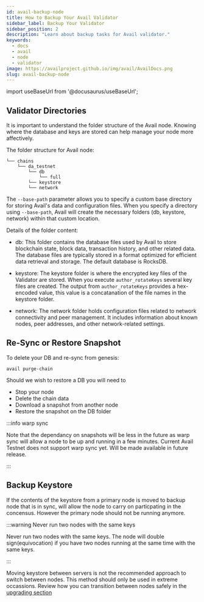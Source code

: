 ```yaml
---
id: avail-backup-node
title: How to Backup Your Avail Validator
sidebar_label: Backup Your Validator
sidebar_position: 2
description: "Learn about backup tasks for Avail validator."
keywords:
  - docs
  - avail
  - node
  - validator
image: https://availproject.github.io/img/avail/AvailDocs.png
slug: avail-backup-node
---
```

import useBaseUrl from '@docusaurus/useBaseUrl';

## Validator Directories

It is important to understand the folder structure of the Avail node. Knowing where the database and keys are stored can help manage your node more affectively.

The folder structure for Avail node:
```
└── chains
    └── da_testnet
        └── db
            └── full
        └── keystore
        └── network
```
The `--base-path` parameter allows you to specify a custom base directory for storing Avail's data and configuration files. When you specify a directory using `--base-path`,
 Avail will create the necessary folders (db, keystore, network) within that custom location. 

Details of the folder content:
* db: This folder contains the database files used by Avail to store blockchain state, block data, transaction history, and other related data. The database files are typically
stored in a format optimized for efficient data retrieval and storage. The default database is RocksDB.

* keystore: The keystore folder is where the encrypted key files of the Validator are stored. When you execute `author_rotateKeys` several key files are created. The output from
`author_rotateKeys` provides a hex-encoded value, this value is a concatanation of the file names in the keystore folder.

* network: The network folder holds configuration files related to network connectivity and peer management. It includes information about known nodes, peer addresses, and other network-related settings. 


## Re-Sync or Restore Snapshot

To delete your DB and re-sync from genesis:
```
avail purge-chain
```

Should we wish to restore a DB you will need to
* Stop your node
* Delete the chain data
* Download a snapshot from another node 
* Restore the snapshot on the DB folder

:::info warp sync

Note that the dependancy on snapshots will be less in the future as warp sync will allow a node to be up and running in a few minutes. Current Avail Testnet does not support 
warp sync yet. Will be made available in future release.

:::


## Backup Keystore
If the contents of the keystore from a primary node is moved to backup node that is in sync, will allow the node to carry on particpating in the concensus. However the primary node 
should not be running anymore.

:::warning Never run two nodes with the same keys

Never run two nodes with the same keys. The node will double sign(equivocation) if you have two nodes running at the same time with the same keys.

:::

Moving keystore between servers is not the recommended approach to switch between nodes. This method should only be used in extreme occassions. Review how you can transition between nodes safely in
the [upgrading section](0030-avail-upgrade-validator-node.md)
